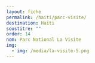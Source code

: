 ```yaml
---
layout: fiche
permalink: /haiti/parc-visite/
destination: Haïti
soustitre: ""
order: 14
nom: Parc National La Visite
img:
  - img: /media/la-visite-5.png
---
```


